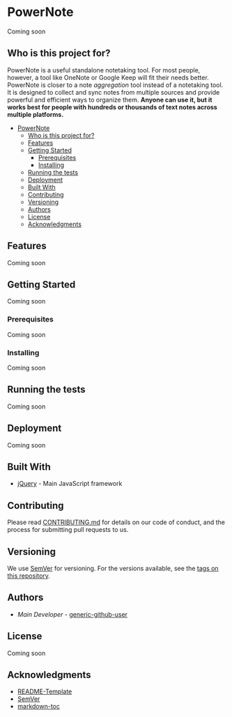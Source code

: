 # PowerNote

Coming soon

## Who is this project for?

PowerNote is a useful standalone notetaking tool. For most people, however, a tool like OneNote or Google Keep will fit their needs better. PowerNote is closer to a note *aggregation* tool instead of a notetaking tool. It is designed to collect and sync notes from multiple sources and provide powerful and efficient ways to organize them. **Anyone can use it, but it works best for people with hundreds or thousands of text notes across multiple platforms.**

<!-- TOC depthFrom:1 depthTo:6 withLinks:1 updateOnSave:1 orderedList:0 -->

- [PowerNote](#powernote)
	- [Who is this project for?](#who-is-this-project-for)
	- [Features](#features)
	- [Getting Started](#getting-started)
		- [Prerequisites](#prerequisites)
		- [Installing](#installing)
	- [Running the tests](#running-the-tests)
	- [Deployment](#deployment)
	- [Built With](#built-with)
	- [Contributing](#contributing)
	- [Versioning](#versioning)
	- [Authors](#authors)
	- [License](#license)
	- [Acknowledgments](#acknowledgments)

<!-- /TOC -->

## Features

Coming soon

## Getting Started

Coming soon

### Prerequisites

Coming soon

### Installing

Coming soon

## Running the tests

Coming soon

## Deployment

Coming soon

## Built With

* [jQuery](https://jquery.com/) - Main JavaScript framework

## Contributing

Please read [CONTRIBUTING.md]() for details on our code of conduct, and the process for submitting pull requests to us.

## Versioning

We use [SemVer](http://semver.org/) for versioning. For the versions available, see the [tags on this repository](https://github.com/generic-github-user/PowerNote/tags).

## Authors

* *Main Developer* - [generic-github-user](https://github.com/generic-github-user)

## License

Coming soon

## Acknowledgments

* [README-Template](https://gist.github.com/PurpleBooth/109311bb0361f32d87a2)
* [SemVer](http://semver.org/)
* [markdown-toc](https://github.com/jonschlinkert/markdown-toc)
